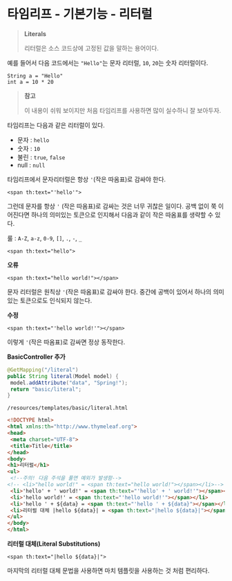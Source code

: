 # 타임리프 - 기본기능 - 리터럴

> **Literals**
>
> 리터럴은 소스 코드상에 고정된 값을 말하는 용어이다.



예를 들어서 다음 코드에서는 `"Hello"`는 문자 리터럴, `10`, `20`는 숫자 리터럴이다.

```
String a = "Hello"
int a = 10 * 20
```

> **참고**
>
> 이 내용이 쉬워 보이지만 처음 타임리프를 사용하면 많이 실수하니 잘 보아두자.



타임리프는 다음과 같은 리터럴이 있다.

* 문자 : `hello`
* 숫자 : `10`
* 불린 : `true`, `false`
* null : `null`



타임리프에서 문자리터럴은 항상 `'`(작은 따옴표)로 감싸야 한다.

`<span th:text="'hello'">`



그런데 문자를 항상 `'` (작은 따옴표)로 감싸는 것은 너무 귀찮은 일이다. 공백 없이 쭉 이어진다면 하나의 의미있는 토큰으로 인지해서 다음과 같이 작은 따옴표를 생략할 수 있다.

룰 : `A-Z`, `a-z`, `0-9`, `[]`, `.`, `-`, `_`

`<span th:text="hello">`



**오류**

`<span th:text="hello world!"></span>`

문자 리터럴은 원칙상 `'`(작은 따옴표)로 감싸야 한다. 중간에 공백이 있어서 하나의 의미있는 토큰으로도 인식되지 않는다.



**수정**

`<span th:text="'hello world!'"></span>`

이렇게 `'`(작은 따옴표)로 감싸면 정상 동작한다.



**BasicController 추가**

```java
@GetMapping("/literal")
public String literal(Model model) {
 model.addAttribute("data", "Spring!");
 return "basic/literal";
}
```



`/resources/templates/basic/literal.html`

```html
<!DOCTYPE html>
<html xmlns:th="http://www.thymeleaf.org">
<head>
 <meta charset="UTF-8">
 <title>Title</title>
</head>
<body>
<h1>리터럴</h1>
<ul>
 <!--주의! 다음 주석을 풀면 예외가 발생함-->
<!-- <li>"hello world!" = <span th:text="hello world!"></span></li>-->
 <li>'hello' + ' world!' = <span th:text="'hello' + ' world!'"></span></li>
 <li>'hello world!' = <span th:text="'hello world!'"></span></li>
 <li>'hello ' + ${data} = <span th:text="'hello ' + ${data}"></span></li>
 <li>리터럴 대체 |hello ${data}| = <span th:text="|hello ${data}|"></span></li>
</ul>
</body>
</html>
```

**리터럴 대체(Literal Substitutions)**

`<span th:text="|hello ${data}|">`

마지막의 리터럴 대체 문법을 사용하면 마치 템플릿을 사용하는 것 처럼 편리하다.

